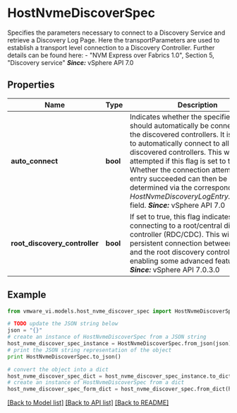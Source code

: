 # HostNvmeDiscoverSpec

Specifies the parameters necessary to connect to a Discovery Service and retrieve a Discovery Log Page.  Here the transportParameters are used to establish a transport level connection to a Discovery Controller. Further details can be found here: - \"NVM Express over Fabrics 1.0\", Section 5, \"Discovery service\"    ***Since:*** vSphere API 7.0 

## Properties
Name | Type | Description | Notes
------------ | ------------- | ------------- | -------------
**auto_connect** | **bool** | Indicates whether the specified adapter should automatically be connected to all the discovered controllers.  It is possible to automatically connect to all discovered controllers. This will only be attempted if this flag is set to true. Whether the connection attempt for an entry succeeded can then be determined via the corresponding *HostNvmeDiscoveryLogEntry.connected* field.  ***Since:*** vSphere API 7.0  | [optional] 
**root_discovery_controller** | **bool** | If set to true, this flag indicates we are connecting to a root/central discovery controller (RDC/CDC).  This will create a persistent connection between the host and the root discovery controller, thus enabling some advanced features.  ***Since:*** vSphere API 7.0.3.0  | [optional] 

## Example

```python
from vmware_vi.models.host_nvme_discover_spec import HostNvmeDiscoverSpec

# TODO update the JSON string below
json = "{}"
# create an instance of HostNvmeDiscoverSpec from a JSON string
host_nvme_discover_spec_instance = HostNvmeDiscoverSpec.from_json(json)
# print the JSON string representation of the object
print HostNvmeDiscoverSpec.to_json()

# convert the object into a dict
host_nvme_discover_spec_dict = host_nvme_discover_spec_instance.to_dict()
# create an instance of HostNvmeDiscoverSpec from a dict
host_nvme_discover_spec_form_dict = host_nvme_discover_spec.from_dict(host_nvme_discover_spec_dict)
```
[[Back to Model list]](../README.md#documentation-for-models) [[Back to API list]](../README.md#documentation-for-api-endpoints) [[Back to README]](../README.md)


